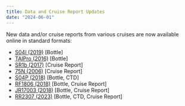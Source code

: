 ```yaml
---
title: Data and Cruise Report Updates
date: "2024-06-01"
---
```


New data and/or cruise reports from various cruises are now available online in standard formats:
- [S04I (2019)][3] [Bottle]
- [TAIPro (2016)][6] [Bottle]
- [SR1b (2017)][4] [Cruise Report]
- [75N (2006)][1] [Cruise Report]
- [S04P (2018)][2] [Bottle, CTD]
- [RF1806 (2018)][5] [Bottle, Cruise Report]
- [JR17003 (2018)][8] [Bottle, Cruise Report]
- [RR2307 (2023)][7] [Bottle, CTD, Cruise Report]


[1]: /cruise/58GS20060721
[2]: /cruise/320620180309
[3]: /cruise/490S20190121
[4]: /cruise/74JC20171121
[5]: /cruise/49UP20180806
[6]: /cruise/29AJ20160818
[7]: /cruise/33RR20230629
[8]: /cruise/74JC20180126
